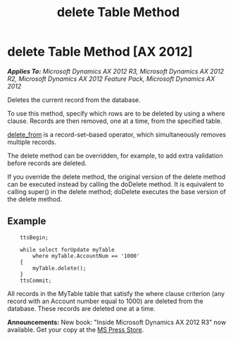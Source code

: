 ﻿---
title: delete Table Method
TOCTitle: delete Table Method
ms:assetid: 21c40f13-9f73-4991-b692-d1d4c1c59d19
ms:mtpsurl: https://msdn.microsoft.com/en-us/library/Aa620338(v=AX.60)
ms:contentKeyID: 35241555
ms.date: 05/18/2015
mtps_version: v=AX.60
---

# delete Table Method [AX 2012]


_**Applies To:** Microsoft Dynamics AX 2012 R3, Microsoft Dynamics AX 2012 R2, Microsoft Dynamics AX 2012 Feature Pack, Microsoft Dynamics AX 2012_

Deletes the current record from the database.

To use this method, specify which rows are to be deleted by using a where clause. Records are then removed, one at a time, from the specified table.

[delete\_from](delete-from.md) is a record-set–based operator, which simultaneously removes multiple records.

The delete method can be overridden, for example, to add extra validation before records are deleted.

If you override the delete method, the original version of the delete method can be executed instead by calling the doDelete method. It is equivalent to calling super() in the delete method; doDelete executes the base version of the delete method.

## Example
```X++  
    ttsBegin;
     
    while select forUpdate myTable
        where myTable.AccountNum == '1000'
    {
        myTable.delete();
    }
    ttsCommit;
```
All records in the MyTable table that satisfy the where clause criterion (any record with an Account number equal to 1000) are deleted from the database. These records are deleted one at a time.

  
**Announcements:** New book: "Inside Microsoft Dynamics AX 2012 R3" now available. Get your copy at the [MS Press Store](https://www.microsoftpressstore.com/store/inside-microsoft-dynamics-ax-2012-r3-9780735685109).

